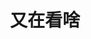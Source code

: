 ---
title: 又在看啥
description: 一些看过的
image: 

# Badge style
style:
    background: "#9d2a8c"
    color: "#fff"
---